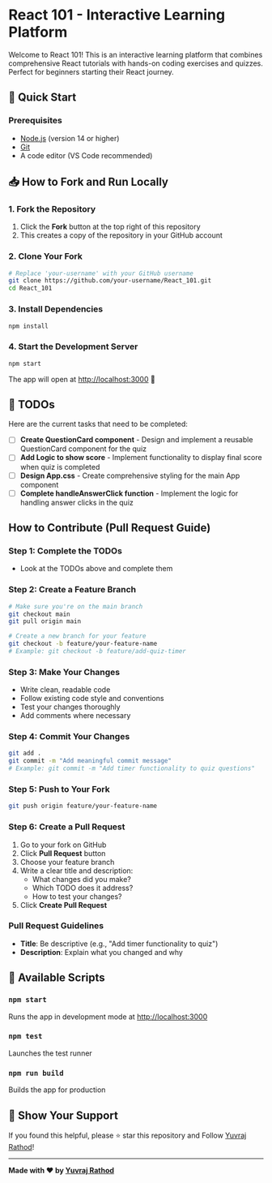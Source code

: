 # React 101 - Interactive Learning Platform

Welcome to React 101! This is an interactive learning platform that combines comprehensive React tutorials with hands-on coding exercises and quizzes. Perfect for beginners starting their React journey.

## 🚀 Quick Start

### Prerequisites
- [Node.js](https://nodejs.org/) (version 14 or higher)
- [Git](https://git-scm.com/)
- A code editor (VS Code recommended)

## 📥 How to Fork and Run Locally

### 1. Fork the Repository
1. Click the **Fork** button at the top right of this repository
2. This creates a copy of the repository in your GitHub account

### 2. Clone Your Fork
```bash
# Replace 'your-username' with your GitHub username
git clone https://github.com/your-username/React_101.git
cd React_101
```

### 3. Install Dependencies
```bash
npm install
```

### 4. Start the Development Server
```bash
npm start
```

The app will open at [http://localhost:3000](http://localhost:3000) 🎉

## 🎯 TODOs

Here are the current tasks that need to be completed:

- [ ] **Create QuestionCard component** - Design and implement a reusable QuestionCard component for the quiz
- [ ] **Add Logic to show score** - Implement functionality to display final score when quiz is completed
- [ ] **Design App.css** - Create comprehensive styling for the main App component
- [ ] **Complete handleAnswerClick function** - Implement the logic for handling answer clicks in the quiz

## How to Contribute (Pull Request Guide)

### Step 1: Complete the TODOs
- Look at the TODOs above and complete them

### Step 2: Create a Feature Branch
```bash
# Make sure you're on the main branch
git checkout main
git pull origin main

# Create a new branch for your feature
git checkout -b feature/your-feature-name
# Example: git checkout -b feature/add-quiz-timer
```

### Step 3: Make Your Changes
- Write clean, readable code
- Follow existing code style and conventions
- Test your changes thoroughly
- Add comments where necessary

### Step 4: Commit Your Changes
```bash
git add .
git commit -m "Add meaningful commit message"
# Example: git commit -m "Add timer functionality to quiz questions"
```

### Step 5: Push to Your Fork
```bash
git push origin feature/your-feature-name
```

### Step 6: Create a Pull Request
1. Go to your fork on GitHub
2. Click **Pull Request** button
3. Choose your feature branch
4. Write a clear title and description:
   - What changes did you make?
   - Which TODO does it address?
   - How to test your changes?
5. Click **Create Pull Request**

### Pull Request Guidelines
- **Title**: Be descriptive (e.g., "Add timer functionality to quiz")
- **Description**: Explain what you changed and why

## 🔧 Available Scripts

### `npm start`
Runs the app in development mode at [http://localhost:3000](http://localhost:3000)

### `npm test`
Launches the test runner

### `npm run build`
Builds the app for production


## 🌟 Show Your Support

If you found this helpful, please ⭐ star this repository and Follow [Yuvraj Rathod](https://github.com/yuvraj-rathod-1202)!

---

**Made with ❤️ by [Yuvraj Rathod](https://github.com/yuvraj-rathod-1202)**
